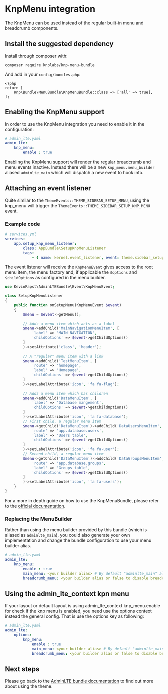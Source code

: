 # KnpMenu integration

The KnpMenu can be used instead of the regular built-in menu and breadcrumb components. 

## Install the suggested dependency ##

Install through composer with:

```
composer require knplabs/knp-menu-bundle
```

And add in your `config/bundles.php`:

```
<?php
return [
    Knp\Bundle\MenuBundle\KnpMenuBundle::class => ['all' => true],
];
```

## Enabling the KnpMenu support 
In order to use the KnpMenu integration you need to enable it in the configuration: 

```yaml
# admin_lte.yaml
admin_lte:
    knp_menu:   
    	enable : true
```
Enabling the KnpMenu support will render the regular breadcrumb and menu events inactive. 
Instead there will be a new `knp_menu.menu_builder` aliased `adminlte_main` which will dispatch a new event to hook into.

## Attaching an event listener

Quite similar to the `ThemeEvents::THEME_SIDEBAR_SETUP_MENU`, using the knp_menu will trigger the `ThemeEvents::THEME_SIDEBAR_SETUP_KNP_MENU` event. 

### Example code 

```yaml
# services.yml
services:
    app.setup_knp_menu_listener:
        class: AppBundle\SetupKnpMenuListener
        tags:
            - { name: kernel.event_listener, event: theme.sidebar_setup_knp_menu, method: onSetupMenu }
```

The event listener will receive the `KnpMenuEvent` gives access to the root menu item, the menu factory and, if applicable the `$options` and `$childOptions` as configured in the menu builder. 

```php
use KevinPapst\AdminLTEBundle\Event\KnpMenuEvent;

class SetupKnpMenuListener
{
    public function onSetupMenu(KnpMenuEvent $event)
    {
        $menu = $event->getMenu();
        
        // Adds a menu item which acts as a label
        $menu->addChild('MainNavigationMenuItem', [
       	    'label' => 'MAIN NAVIGATION',
            'childOptions' => $event->getChildOptions()
        ]
        )->setAttribute('class', 'header');
        
        // A "regular" menu item with a link
        $menu->addChild('TestMenuItem', [
            'route' => 'homepage',
            'label' => 'Homepage',
            'childOptions' => $event->getChildOptions()
        ]
        )->setLabelAttribute('icon', 'fa fa-flag');
        
        // Adds a menu item which has children
        $menu->addChild('DataMenuItem', [
            'label' => 'Database mangement',
            'childOptions' => $event->getChildOptions()
        ]
        )->setLabelAttribute('icon', 'fa fa-database');
        // First child, a regular menu item
        $menu->getChild('DataMenuItem')->addChild('DataUsersMenuItem', [
            'route' => 'app.database.users',
            'label' => 'Users table',
            'childOptions' => $event->getChildOptions()
        ]
        )->setLabelAttribute('icon', 'fa fa-user');
        // Second child, a regular menu item
        $menu->getChild('DataMenuItem')->addChild('DataGroupsMenuItem', [
            'route' => 'app.database.groups',
            'label' => 'Groups table',
            'childOptions' => $event->getChildOptions()
        ]
        )->setLabelAttribute('icon', 'fa fa-users');
    }
}
```
For a more in depth guide on how to use the KnpMenuBundle, please refer to the [official documentation](http://symfony.com/doc/current/bundles/KnpMenuBundle/index.html). 

### Replacing the MenuBuilder

Rather than using the menu builder provided by this bundle (which is aliased as `adminlte_main`), you could also generate your own implementation and change the bundle configuration to use your menu builder alias. 

```yaml
# admin_lte.yaml
admin_lte:
    knp_menu:   
        enable : true
        main_menu: <your builder alias> # By default "adminlte_main" alias
        breadcrumb_menu: <your builder alias or false to disable breadcrumbs>
```

## Using the admin_lte_context kpn menu ##

If your layout or default layout is using admin_lte_context.knp_menu.enable for check if the knp menu is enabled, you need use
the options context instead the general config. That is use the options key as following:

```yaml
# admin_lte.yaml
admin_lte:
    options:
        knp_menu:   
            enable : true
            main_menu: <your builder alias> # By default "adminlte_main" alias
            breadcrumb_menu: <your builder alias or false to disable breadcrumbs>
```

## Next steps

Please go back to the [AdminLTE bundle documentation](README.md) to find out more about using the theme.
